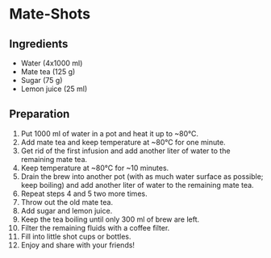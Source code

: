 Mate-Shots
==========

Ingredients
-----------

* Water (4x1000 ml)
* Mate tea (125 g)
* Sugar (75 g)
* Lemon juice (25 ml)

Preparation
-----------

1. Put 1000 ml of water in a pot and heat it up to ~80°C.
2. Add mate tea and keep temperature at ~80°C for one minute.
3. Get rid of the first infusion and add another liter of water to the remaining mate tea.
4. Keep temperature at ~80°C for ~10 minutes.
5. Drain the brew into another pot (with as much water surface as possible; keep boiling) and add another liter of water to the remaining mate tea.
6. Repeat steps 4 and 5 two more times.
7. Throw out the old mate tea.
8. Add sugar and lemon juice.
9. Keep the tea boiling until only 300 ml of brew are left.
10. Filter the remaining fluids with a coffee filter.
11. Fill into little shot cups or bottles.
12. Enjoy and share with your friends!
